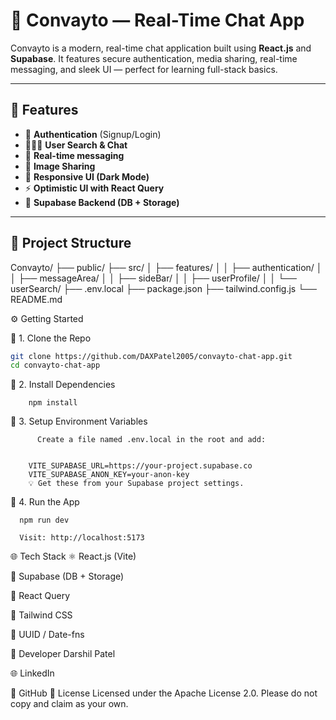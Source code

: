 # 💬 Convayto — Real-Time Chat App

Convayto is a modern, real-time chat application built using **React.js** and **Supabase**. It features secure authentication, media sharing, real-time messaging, and sleek UI — perfect for learning full-stack basics.

---

## 🚀 Features

- 🔐 **Authentication** (Signup/Login)
- 🧑‍🤝‍🧑 **User Search & Chat**
- 💬 **Real-time messaging**
- 📸 **Image Sharing**
- 🎨 **Responsive UI (Dark Mode)**
- ⚡ **Optimistic UI with React Query**
- 🧠 **Supabase Backend (DB + Storage)**

---

## 📁 Project Structure

Convayto/
├── public/
├── src/
│ ├── features/
│ │ ├── authentication/
│ │ ├── messageArea/
│ │ ├── sideBar/
│ │ ├── userProfile/
│ │ └── userSearch/
├── .env.local
├── package.json
├── tailwind.config.js
└── README.md



 ⚙️ Getting Started

🔸 1. Clone the Repo

```bash
git clone https://github.com/DAXPatel2005/convayto-chat-app.git
cd convayto-chat-app

```
🔸 2. Install Dependencies
```
    npm install

```
 🔸 3. Setup Environment Variables
```
      Create a file named .env.local in the root and add:


    VITE_SUPABASE_URL=https://your-project.supabase.co
    VITE_SUPABASE_ANON_KEY=your-anon-key
    💡 Get these from your Supabase project settings.

```

🔸 4. Run the App

  ``` 
    npm run dev
    
    Visit: http://localhost:5173

```
🌐 Tech Stack
⚛️ React.js (Vite)

🔧 Supabase (DB + Storage)

🧠 React Query

💅 Tailwind CSS

🔁 UUID / Date-fns

👤 Developer
Darshil Patel

🌐 LinkedIn

🐙 GitHub
📄 License
Licensed under the Apache License 2.0.
Please do not copy and claim as your own.
